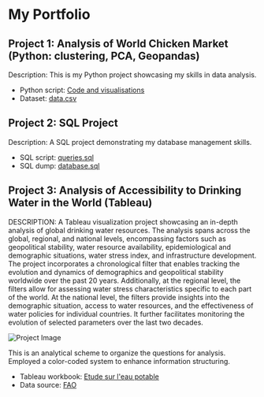 # My Portfolio

## Project 1: Analysis of World Chicken Market (Python: clustering, PCA, Geopandas)

Description: This is my Python project showcasing my skills in data analysis.

- Python script: [Code and visualisations](Project1/analysis.py](https://github.com/Praemuntiacus/Roman_Portfolio/blob/main/CROITOR_Roman_1_html_062022.html))
- Dataset: [data.csv](Project1/data.csv)

## Project 2: SQL Project

Description: A SQL project demonstrating my database management skills.

- SQL script: [queries.sql](Project2/queries.sql)
- SQL dump: [database.sql](Project2/database.sql)

## Project 3: Analysis of Accessibility to Drinking Water in the World (Tableau)

DESCRIPTION: A Tableau visualization project showcasing an in-depth analysis of global drinking water resources. The analysis spans across the global, regional, and national levels, encompassing factors such as geopolitical stability, water resource availability, epidemiological and demographic situations, water stress index, and infrastructure development. The project incorporates a chronological filter that enables tracking the evolution and dynamics of demographics and geopolitical stability worldwide over the past 20 years. Additionally, at the regional level, the filters allow for assessing water stress characteristics specific to each part of the world. At the national level, the filters provide insights into the demographic situation, access to water resources, and the effectiveness of water policies for individual countries. It further facilitates monitoring the evolution of selected parameters over the last two decades.

![Project Image](https://github.com/Praemuntiacus/Roman_Portfolio/blob/main/Roman%20CROITOR%20(OpenClassrooms%2C%202022).png)

This is an analytical scheme to organize the questions for analysis. Employed a color-coded system to enhance information structuring.

- Tableau workbook: [Etude sur l'eau potable](https://public.tableau.com/app/profile/roman4891/viz/Croitorwateraccessproject8/STORY)
- Data source: [FAO](https://www.fao.org/faostat/en/#data)


